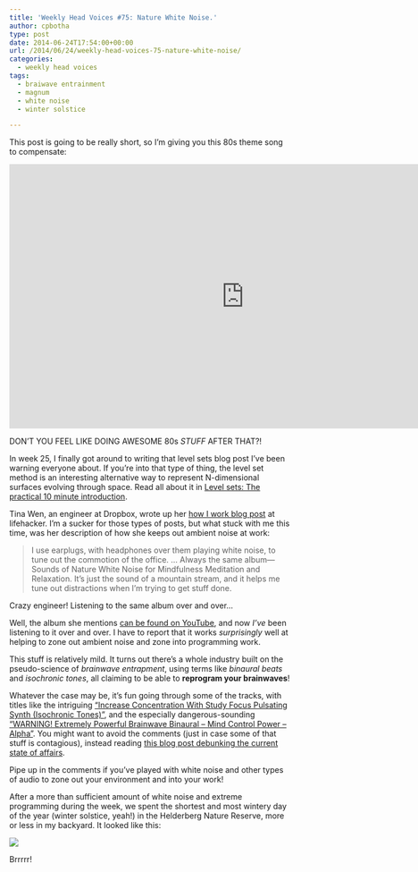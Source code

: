 ```yaml
---
title: 'Weekly Head Voices #75: Nature White Noise.'
author: cpbotha
type: post
date: 2014-06-24T17:54:00+00:00
url: /2014/06/24/weekly-head-voices-75-nature-white-noise/
categories:
  - weekly head voices
tags:
  - braiwave entrainment
  - magnum
  - white noise
  - winter solstice

---
```

This post is going to be really short, so I’m giving you this 80s theme song to compensate: 

<div class="jetpack-video-wrapper">
<span class="embed-youtube" style="text-align:center; display: block;"><iframe allowfullscreen="true" class="youtube-player" height="473" src="https://www.youtube.com/embed/-fIcl3mDpdU?version=3&amp;rel=1&amp;fs=1&amp;autohide=2&amp;showsearch=0&amp;showinfo=1&amp;iv_load_policy=1&amp;wmode=transparent" style="border:0;" type="text/html" width="840"></iframe></span>
</div>

DON’T YOU FEEL LIKE DOING AWESOME 80s _STUFF_ AFTER THAT?! 

In week 25, I finally got around to writing that level sets blog post I’ve been warning everyone about. If you’re into that type of thing, the level set method is an interesting alternative way to represent N-dimensional surfaces evolving through space. Read all about it in [Level sets: The practical 10 minute introduction][1]. 

Tina Wen, an engineer at Dropbox, wrote up her [how I work blog post][2] at lifehacker. I’m a sucker for those types of posts, but what stuck with me this time, was her description of how she keeps out ambient noise at work: 

> I use earplugs, with headphones over them playing white noise, to tune out the commotion of the office. … Always the same album—Sounds of Nature White Noise for Mindfulness Meditation and Relaxation. It’s just the sound of a mountain stream, and it helps me tune out distractions when I’m trying to get stuff done. 

Crazy engineer! Listening to the same album over and over… 

Well, the album she mentions <a data-rel="lightbox-video-0" href="https://www.youtube.com/watch?v=hsKjj41ormI">can be found on YouTube</a>, and now _I’ve_ been listening to it over and over. I have to report that it works _surprisingly_ well at helping to zone out ambient noise and zone into programming work. 

This stuff is relatively mild. It turns out there’s a whole industry built on the pseudo-science of _brainwave entrapment_, using terms like _binaural beats_ and _isochronic tones_, all claiming to be able to **reprogram your brainwaves**! 

Whatever the case may be, it’s fun going through some of the tracks, with titles like the intriguing <a data-rel="lightbox-video-1" href="https://www.youtube.com/watch?v=PagQ4PKYFZU">“Increase Concentration With Study Focus Pulsating Synth (Isochronic Tones)”</a>, and the especially dangerous-sounding <a data-rel="lightbox-video-2" href="https://www.youtube.com/watch?v=yHTb4fUHUT4">“WARNING! Extremely Powerful Brainwave Binaural – Mind Control Power – Alpha”</a>. You might want to avoid the comments (just in case some of that stuff is contagious), instead reading [this blog post debunking the current state of affairs][3]. 

Pipe up in the comments if you’ve played with white noise and other types of audio to zone out your environment and into your work! 

After a more than sufficient amount of white noise and extreme programming during the week, we spent the shortest and most wintery day of the year (winter solstice, yeah!) in the Helderberg Nature Reserve, more or less in my backyard. It looked like this: 

<div class="figure">
<p>
<a data-rel="lightbox-image-0" data-rl_caption="" data-rl_title="" href="http://cpbotha.net/wp-content/uploads/2014/06/wpid-winter_solstice_2014_helderberg.jpg" title=""><img src="http://cpbotha.net/wp-content/uploads/2014/06/wpid-winter_solstice_2014_helderberg-300x138.jpg"/></a>
</p>
</div>

Brrrrr!

 [1]: http://vxlabs.com/2014/06/16/level-sets-the-practical-10-minute-introduction/
 [2]: http://lifehacker.com/im-tina-wen-engineer-at-dropbox-and-this-is-how-i-wor-1592578922
 [3]: http://theness.com/neurologicablog/index.php/brainwave-entrainment-a-response-from-transparent-corp/
